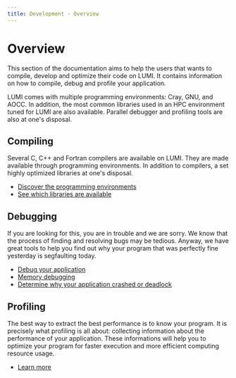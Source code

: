 ```yaml
---
title: Development - Overview
---
```


# Overview

This section of the documentation aims to help the users that wants to compile, 
develop and optimize their code on LUMI. It contains information on how to 
compile, debug and profile your application. 

LUMI comes with multiple programming environments: Cray, GNU, and AOCC. 
In addition, the most common libraries used in an HPC environment tuned for LUMI
are also available. Parallel debugger and profiling tools are also at one's 
disposal.

## Compiling

Several C, C++ and Fortran compilers are available on LUMI. They are made 
available through programming environments. In addition to compilers, 
a set highly optimized libraries at one's disposal.

- [Discover the programming environments](./compiling/prgenv.md)
- [See which libraries are available](./compiling/libraries.md)
  
## Debugging

If you are looking for this, you are in trouble and we are sorry. We know that
the process of finding and resolving bugs may be tedious. Anyway, we have great
tools to help you find out why your program that was perfectly fine yesterday is
segfaulting today.

- [Debug your application](./debugging/gdb4hpc.md)
- [Memory debugging](./debugging/valgrind4hpc.md)
- [Determine why your application crashed or deadlock](./debugging/stat-atp.md)

## Profiling

The best way to extract the best performance is to know your program. 
It is precisely what profiling is all about: collecting information about the 
performance of your application. These informations will help you to optimize 
your program for faster execution and more efficient computing resource usage.

- [Learn more](./profiling/index.md)